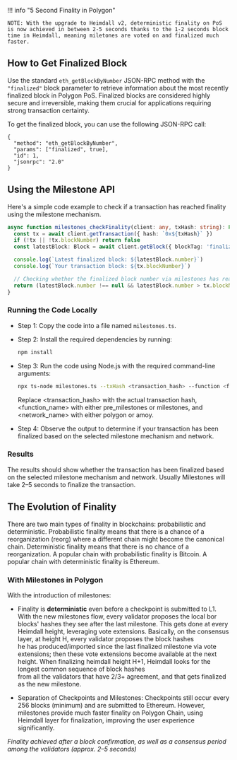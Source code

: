 !!! info "5 Second Finality in Polygon"

    NOTE: With the upgrade to Heimdall v2, deterministic finality on PoS is now achieved in between 2-5 seconds thanks to the 1-2 seconds block time in Heimdall, meaning miletones are voted on and finalized much faster.

## How to Get Finalized Block

Use the standard `eth_getBlockByNumber` JSON-RPC method with the `"finalized"` block parameter to retrieve information about the most recently finalized block in Polygon PoS.
Finalized blocks are considered highly secure and irreversible,
making them crucial for applications requiring strong transaction certainty. 

To get the finalized block, you can use the following JSON-RPC call: 


```
{
  "method": "eth_getBlockByNumber",
  "params": ["finalized", true],
  "id": 1,
  "jsonrpc": "2.0"
}
```
## Using the Milestone API

Here's a simple code example to check if a transaction has reached finality
using the milestone mechanism.

```ts
async function milestones_checkFinality(client: any, txHash: string): Promise<boolean> {
  const tx = await client.getTransaction({ hash: `0x${txHash}` })
  if (!tx || !tx.blockNumber) return false
  const latestBlock: Block = await client.getBlock({ blockTag: 'finalized' })

  console.log(`Latest finalized block: ${latestBlock.number}`)
  console.log(`Your transaction block: ${tx.blockNumber}`)

  // Checking whether the finalized block number via milestones has reached the transaction block number.
  return (latestBlock.number !== null && latestBlock.number > tx.blockNumber)
}
```

### Running the Code Locally

- Step 1: Copy the code into a file named `milestones.ts`.

- Step 2: Install the required dependencies by running:

  ```bash
  npm install
  ```

- Step 3: Run the code using Node.js with the required command-line arguments:

  ```bash
  npx ts-node milestones.ts --txHash <transaction_hash> --function <function_name> --network <network_name>
  ```

  Replace <transaction_hash> with the actual transaction hash, <function_name>
  with either pre_milestones or milestones, and <network_name> with either
  polygon or amoy.

- Step 4: Observe the output to determine if your transaction has been finalized
  based on the selected milestone mechanism and network.

### Results

The results should show whether the transaction has been finalized based on the
selected milestone mechanism and network.
Usually Milestones will take 2–5 seconds to finalize the transaction.



## The Evolution of Finality

There are two main types of finality in blockchains: probabilistic and
deterministic. Probabilistic finality means that there is a chance of a
reorganization (reorg) where a different chain might become the canonical chain.
Deterministic finality means that there is no chance of a reorganization. A
popular chain with probabilistic finality is Bitcoin. A popular chain with
deterministic finality is Ethereum.

### With Milestones in Polygon

With the introduction of milestones:

- Finality is **deterministic** even before a checkpoint is submitted to L1.
  With the new milestones flow, every validator proposes the local bor blocks'
  hashes they see after the last milestone.
  This gets done at every Heimdall height, leveraging vote extensions.
  Basically, on the consensus layer, at height H, every validator proposes the block hashes  
  he has produced/imported since the last finalized milestone via vote extensions;
  then these vote extensions become available at the next height.
  When finalizing heimdall height H+1, Heimdall looks for the longest common sequence of block hashes  
  from all the validators that have 2/3+ agreement, and that gets finalized as the new milestone.

- Separation of Checkpoints and Milestones: Checkpoints still occur every 256
  blocks (minimum) and are submitted to Ethereum. However, milestones provide
  much faster finality on Polygon Chain, using Heimdall layer for
  finalization, improving the user experience significantly.

_Finality achieved after a block confirmation,
as well as a consensus period among the validators (approx. 2–5 seconds)_

